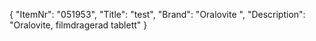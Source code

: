 {
  "ItemNr": "051953",
  "Title": "test",
  "Brand": "Oralovite ",
  "Description": "Oralovite, filmdragerad tablett"
}